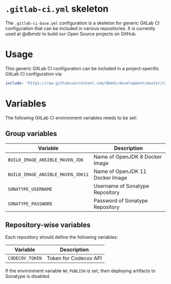 # `.gitlab-ci.yml` skeleton

The `.gitlab-ci-base.yml` configuration is a skeleton for generic GitLab CI
configuration that can be included in various repositories. It is currently
used at @dbmdz to build our Open Source projects on GitHub.

# Usage

This generic GitLab CI configuration can be included in a project-specific
GitLab CI configuration via:

```yml
include: "https://raw.githubusercontent.com/dbmdz/development/master/ci/.gitlab-ci-base.yml"
```

# Variables

The following GitLab CI environment variables needs to be set:

## Group variables

| Variable                          | Description
| --------------------------------- | -------------------------------
| `BUILD_IMAGE_ANSIBLE_MAVEN_JDK`   | Name of OpenJDK 8 Docker Image
| `BUILD_IMAGE_ANSIBLE_MAVEN_JDK11` | Name of OpenJDK 11 Docker Image
| `SONATYPE_USERNAME`               | Username of Sonatype Repository
| `SONATYPE_PASSWORD`               | Password of Sonatype Repository

## Repository-wise variables

Each repository should define the following variables:

| Variable                          | Description
| --------------------------------- | ---------------------
| `CODECOV_TOKEN`                   | Token for Codecov API

If the environment variable `NO_PUBLISH` is set, then deploying artifacts to
Sonatype is disabled.

